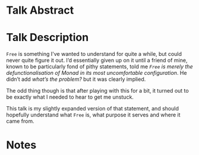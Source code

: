 # Talk Abstract

# Talk Description

`Free` is something I've wanted to understand for quite a while, but could never quite figure it out. I’d essentially given up on it until a friend of mine, known to be particularly fond of pithy statements, told me _`Free` is merely the defunctionalisation of Monad in its most uncomfortable configuration_. He didn’t add _what’s the problem?_ but it was clearly implied.

The odd thing though is that after playing with this for a bit, it turned out to be exactly what I needed to hear to get me unstuck.

This talk is my slightly expanded version of that statement, and should hopefully understand what `Free` is, what purpose it serves and where it came from.

# Notes
